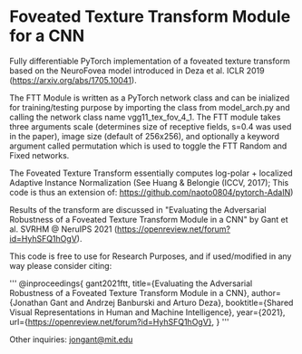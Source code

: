 # Foveated Texture Transform Module for a CNN
Fully differentiable PyTorch implementation of a foveated texture transform based on the NeuroFovea model introduced in Deza et al. ICLR 2019 (https://arxiv.org/abs/1705.10041).

The FTT Module is written as a PyTorch network class and can be inialized for training/testing purpose by importing the class from model_arch.py and calling the network class name vgg11_tex_fov_4_1. The FTT module takes three arguments scale (determines size of receptive fields, s=0.4 was used in the paper), image size (default of 256x256), and optionally a keyword argument called permutation which is used to toggle the FTT Random and Fixed networks.

The Foveated Texture Transform essentially computes log-polar + localized Adaptive Instance Normalization (See Huang & Belongie (ICCV, 2017); This code is thus an extension of: https://github.com/naoto0804/pytorch-AdaIN)

Results of the transform are discussed in "Evaluating the Adversarial Robustness of a Foveated Texture Transform Module in a CNN" by Gant et al. SVRHM @ NeruIPS 2021 (https://openreview.net/forum?id=HyhSFQ1hOgV).

This code is free to use for Research Purposes, and if used/modified in any way please consider citing:

'''
@inproceedings{
gant2021ftt,
title={Evaluating the Adversarial Robustness of a Foveated Texture Transform Module in a CNN},
author={Jonathan Gant and Andrzej Banburski and Arturo Deza},
booktitle={Shared Visual Representations in Human and Machine Intelligence},
year={2021},
url={https://openreview.net/forum?id=HyhSFQ1hOgV},
}
'''

Other inquiries: jongant@mit.edu
